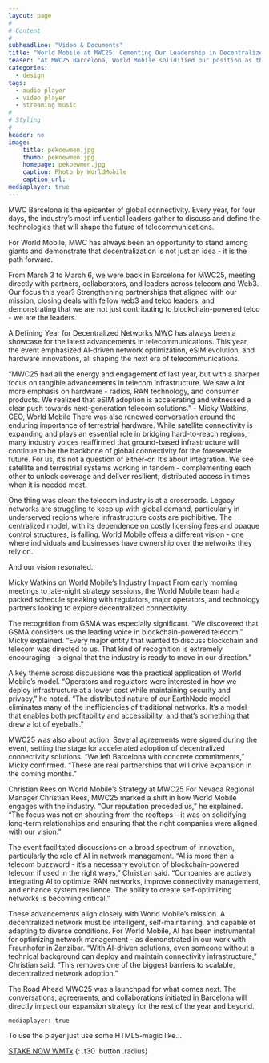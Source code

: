 ```yaml
---
layout: page
#
# Content
#
subheadline: "Video & Documents"
title: "World Mobile at MWC25: Cementing Our Leadership in Decentralized Connectivity"
teaser: "At MWC25 Barcelona, World Mobile solidified our position as the leader in decentralized connectivity - signing new parterships, gaining GSMA recognition, and proving that the future of telecom belongs to the people, not corporations."
categories:
  - design
tags:
  - audio player
  - video player
  - streaming music
#
# Styling
#
header: no
image:
    title: pekoewmen.jpg
    thumb: pekoewmen.jpg
    homepage: pekoewmen.jpg
    caption: Photo by WorldMobile
    caption_url: 
mediaplayer: true
---
```

MWC Barcelona is the epicenter of global connectivity. Every year, for four days, the industry’s most influential leaders gather to discuss and define the technologies that will shape the future of telecommunications.  

For World Mobile, MWC has always been an opportunity to stand among giants and demonstrate that decentralization is not just an idea - it is the path forward.

From March 3 to March 6, we were back in Barcelona for MWC25, meeting directly with partners, collaborators, and leaders across telecom and Web3. Our focus this year? Strengthening partnerships that aligned with our mission, closing deals with fellow web3 and telco leaders, and demonstrating that we are not just contributing to blockchain-powered telco - we are the leaders.

A Defining Year for Decentralized Networks
MWC has always been a showcase for the latest advancements in telecommunications. This year, the event emphasized AI-driven network optimization, eSIM evolution, and hardware innovations, all shaping the next era of telecommunications.

“MWC25 had all the energy and engagement of last year, but with a sharper focus on tangible advancements in telecom infrastructure. We saw a lot more emphasis on hardware - radios, RAN technology, and consumer products. We realized that eSIM adoption is accelerating and witnessed a clear push towards next-generation telecom solutions.” - Micky Watkins, CEO, World Mobile
There was also renewed conversation around the enduring importance of terrestrial hardware. While satellite connectivity is expanding and plays an essential role in bridging hard-to-reach regions, many industry voices reaffirmed that ground-based infrastructure will continue to be the backbone of global connectivity for the foreseeable future. For us, it’s not a question of either-or. It’s about integration. We see satellite and terrestrial systems working in tandem - complementing each other to unlock coverage and deliver resilient, distributed access in times when it is needed most.

One thing was clear: the telecom industry is at a crossroads. Legacy networks are struggling to keep up with global demand, particularly in underserved regions where infrastructure costs are prohibitive. The centralized model, with its dependence on costly licensing fees and opaque control structures, is failing. World Mobile offers a different vision - one where individuals and businesses have ownership over the networks they rely on.  

And our vision resonated.

Micky Watkins on World Mobile’s Industry Impact
From early morning meetings to late-night strategy sessions, the World Mobile team had a packed schedule speaking with regulators, major operators, and technology partners looking to explore decentralized connectivity.  

The recognition from GSMA was especially significant. “We discovered that GSMA considers us the leading voice in blockchain-powered telecom,” Micky explained. “Every major entity that wanted to discuss blockchain and telecom was directed to us. That kind of recognition is extremely encouraging - a signal that the industry is ready to move in our direction.”

A key theme across discussions was the practical application of World Mobile’s model. “Operators and regulators were interested in how we deploy infrastructure at a lower cost while maintaining security and privacy,” he noted. “The distributed nature of our EarthNode model eliminates many of the inefficiencies of traditional networks. It’s a model that enables both profitability and accessibility, and that’s something that drew a lot of eyeballs.”

MWC25 was also about action. Several agreements were signed during the event, setting the stage for accelerated adoption of decentralized connectivity solutions. “We left Barcelona with concrete commitments,” Micky confirmed. “These are real partnerships that will drive expansion in the coming months.”

Christian Rees on World Mobile’s Strategy at MWC25
For Nevada Regional Manager Christian Rees, MWC25 marked a shift in how World Mobile engages with the industry. “Our reputation preceded us,” he explained. “The focus was not on shouting from the rooftops – it was on solidifying long-term relationships and ensuring that the right companies were aligned with our vision.”

The event facilitated discussions on a broad spectrum of innovation, particularly the role of AI in network management. “AI is more than a telecom buzzword - it’s a necessary evolution of blockchain-powered telecom if used in the right ways,” Christian said. “Companies are actively integrating AI to optimize RAN networks, improve connectivity management, and enhance system resilience. The ability to create self-optimizing networks is becoming critical.”

These advancements align closely with World Mobile’s mission. A decentralized network must be intelligent, self-maintaining, and capable of adapting to diverse conditions. For World Mobile, AI has been instrumental for optimizing network management - as demonstrated in our work with Fraunhofer in Zanzibar. “With AI-driven solutions, even someone without a technical background can deploy and maintain connectivity infrastructure,” Christian said. “This removes one of the biggest barriers to scalable, decentralized network adoption.”

The Road Ahead
MWC25 was a launchpad for what comes next. The conversations, agreements, and collaborations initiated in Barcelona will directly impact our expansion strategy for the rest of the year and beyond.



~~~
mediaplayer: true
~~~

To use the player just use some HTML5-magic like...



[STAKE NOW WMTx](https://archive.org/details/music_from_all_around_the_world)
{: .t30 .button .radius}



 [1]: http://mediaelementjs.com/
 [2]: http://jcorneille.de/
 [3]: www.creativecommons.org/licenses/by-nc-nd/3.0/
 [4]: http://phlow-magazine.com/
 [5]: https://archive.org/details/music_from_all_around_the_world
 [6]: #
 [7]: #
 [8]: #
 [9]: #
 [10]: #